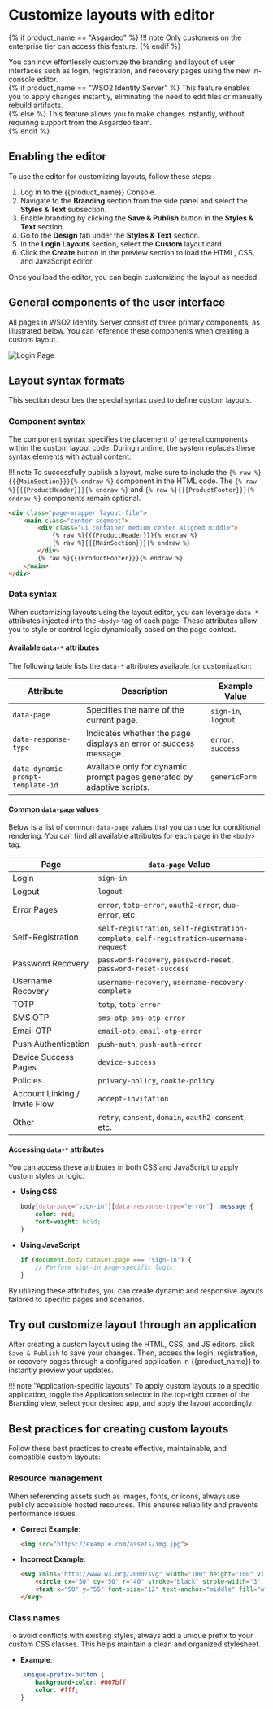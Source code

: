 # Customize layouts with editor

{% if product_name == "Asgardeo" %}
!!! note
    Only customers on the enterprise tier can access this feature.
{% endif %}

You can now effortlessly customize the branding and layout of user interfaces such as login, registration, and recovery pages using the new in-console editor.  
{% if product_name == "WSO2 Identity Server" %}
This feature enables you to apply changes instantly, eliminating the need to edit files or manually rebuild artifacts.  
{% else %}
This feature allows you to make changes instantly, without requiring support from the Asgardeo team.  
{% endif %}

## Enabling the editor

To use the editor for customizing layouts, follow these steps:

1. Log in to the {{product_name}} Console.
2. Navigate to the **Branding** section from the side panel and select the **Styles & Text** subsection.
3. Enable branding by clicking the **Save & Publish** button in the **Styles & Text** section.
4. Go to the **Design** tab under the **Styles & Text** section.
5. In the **Login Layouts** section, select the **Custom** layout card.
6. Click the **Create** button in the preview section to load the HTML, CSS, and JavaScript editor.

Once you load the editor, you can begin customizing the layout as needed.

## General components of the user interface

All pages in WSO2 Identity Server consist of three primary components, as illustrated below. You can reference these components when creating a custom layout.

![Login Page]({{base_path}}/assets/img/guides/branding/login-page-labelled.png)

## Layout syntax formats

This section describes the special syntax used to define custom layouts.

### Component syntax

The component syntax specifies the placement of general components within the custom layout code. During runtime, the system replaces these syntax elements with actual content.

!!! note
    To successfully publish a layout, make sure to include the `{% raw %}{{{MainSection}}}{% endraw %}` component in the HTML code. The `{% raw %}{{{ProductHeader}}}{% endraw %}` and `{% raw %}{{{ProductFooter}}}{% endraw %}` components remain optional.

```html
<div class="page-wrapper layout-file">
    <main class="center-segment">
        <div class="ui container medium center aligned middle">
            {% raw %}{{{ProductHeader}}}{% endraw %}
            {% raw %}{{{MainSection}}}{% endraw %}
        </div>
        {% raw %}{{{ProductFooter}}}{% endraw %}
    </main>
</div>
```

### Data syntax

When customizing layouts using the layout editor, you can leverage `data-*` attributes injected into the `<body>` tag of each page. These attributes allow you to style or control logic dynamically based on the page context.

#### Available `data-*` attributes

The following table lists the `data-*` attributes available for customization:

| Attribute                        | Description                                                                 | Example Value               |
|----------------------------------|-----------------------------------------------------------------------------|-----------------------------|
| `data-page`                      | Specifies the name of the current page.                                     | `sign-in`, `logout`         |
| `data-response-type`              | Indicates whether the page displays an error or success message.            | `error`, `success`          |
| `data-dynamic-prompt-template-id`| Available only for dynamic prompt pages generated by adaptive scripts.       | `genericForm`              |

#### Common `data-page` values

Below is a list of common `data-page` values that you can use for conditional rendering. You can find all available attributes for each page in the `<body>` tag.

| Page                            | `data-page` Value                      |
|---------------------------------|----------------------------------------|
| Login                           | `sign-in`                              |
| Logout                          | `logout`                               |
| Error Pages                     | `error`, `totp-error`, `oauth2-error`, `duo-error`, etc. |
| Self-Registration               | `self-registration`, `self-registration-complete`, `self-registration-username-request` |
| Password Recovery               | `password-recovery`, `password-reset`, `password-reset-success` |
| Username Recovery               | `username-recovery`, `username-recovery-complete` |
| TOTP                            | `totp`, `totp-error`                   |
| SMS OTP                         | `sms-otp`, `sms-otp-error`             |
| Email OTP                       | `email-otp`, `email-otp-error`         |
| Push Authentication             | `push-auth`, `push-auth-error`         |
| Device Success Pages            | `device-success`                       |
| Policies                        | `privacy-policy`, `cookie-policy`      |
| Account Linking / Invite Flow   | `accept-invitation`                    |
| Other                           | `retry`, `consent`, `domain`, `oauth2-consent`, etc. |

#### Accessing `data-*` attributes

You can access these attributes in both CSS and JavaScript to apply custom styles or logic.

- **Using CSS**

    ```css
    body[data-page="sign-in"][data-response-type="error"] .message {
        color: red;
        font-weight: bold;
    }
    ```

- **Using JavaScript**

    ```javascript
    if (document.body.dataset.page === "sign-in") {
        // Perform sign-in page-specific logic
    }
    ```

By utilizing these attributes, you can create dynamic and responsive layouts tailored to specific pages and scenarios.

## Try out customize layout through an application

After creating a custom layout using the HTML, CSS, and JS editors, click `Save & Publish` to save your changes. Then, access the login, registration, or recovery pages through a configured application in {{product_name}} to instantly preview your updates.

!!! note "Application-specific layouts"
    To apply custom layouts to a specific application, toggle the Application selector in the top-right corner of the Branding view, select your desired app, and apply the layout accordingly.

## Best practices for creating custom layouts

Follow these best practices to create effective, maintainable, and compatible custom layouts:

### Resource management

When referencing assets such as images, fonts, or icons, always use publicly accessible hosted resources. This ensures reliability and prevents performance issues.

- **Correct Example**:

    ```html
    <img src="https://example.com/assets/img.jpg">
    ```

- **Incorrect Example**:

    ```html
    <svg xmlns="http://www.w3.org/2000/svg" width="100" height="100" viewBox="0 0 100 100">
        <circle cx="50" cy="50" r="40" stroke="black" stroke-width="3" fill="blue" />
        <text x="50" y="55" font-size="12" text-anchor="middle" fill="white">Sample</text>
    </svg>
    ```

### Class names

To avoid conflicts with existing styles, always add a unique prefix to your custom CSS classes. This helps maintain a clean and organized stylesheet.

- **Example**:

    ```css
    .unique-prefix-button {
        background-color: #007bff;
        color: #fff;
    }
    ```
